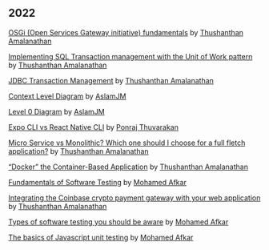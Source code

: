 ## 2022

[OSGi (Open Services Gateway initiative) fundamentals](https://medium.com/@thushaamal93/osgi-open-services-gateway-initiative-fundamentals-6f7247d53536)
by [Thushanthan Amalanathan](https://github.com/thushaaanthan)

[Implementing SQL Transaction management with the Unit of Work pattern](https://medium.com/@thushaamal93/implementing-sql-transaction-management-with-the-unit-of-work-pattern-c219eb7fea1c)
by [Thushanthan Amalanathan](https://github.com/thushaaanthan)

[JDBC Transaction Management](https://medium.com/@thushaamal93/jdbc-transaction-management-2c19bc795925)
by [Thushanthan Amalanathan](https://github.com/thushaaanthan)

[Context Level Diagram](https://medium.com/@jma8744/context-level-diagram-90ba8b6f2127)
by [AslamJM](https://github.com/AslamJM)

[Level 0 Diagram](https://medium.com/@jma8744/level-0-diagram-2d74c9443664)
by [AslamJM](https://github.com/AslamJM)

[Expo CLI vs React Native CLI](https://medium.com/@p.thuvarakan1997/expo-cli-vs-react-native-cli-34bc7fdc373f)
by [Ponraj Thuvarakan](https://medium.com/@p.thuvarakan1997)

[Micro Service vs Monolithic? Which one should I choose for a full fletch application?](https://medium.com/@thushaamal93/micro-service-vs-monolithic-which-one-should-i-choose-for-a-full-fletch-application-bb21d6e37eb6)
by [Thushanthan Amalanathan](https://github.com/thushaaanthan)

[“Docker” the Container-Based Application](https://medium.com/@thushaamal93/docker-the-container-based-application-8248429df82)
by [Thushanthan Amalanathan](https://github.com/thushaaanthan)

[Fundamentals of Software Testing](https://medium.com/@afkarakee99/fundamentals-of-software-testing-15d655b2020e)
by [Mohamed Afkar](https://github.com/afrak99)

[Integrating the Coinbase crypto payment gateway with your web application](https://medium.com/@thushaamal93/integrating-the-coinbase-crypto-payment-gateway-with-your-web-application-c939edae1468)
by [Thushanthan Amalanathan](https://github.com/thushaaanthan)

[Types of software testing you should be aware](https://medium.com/@afkar99/types-of-software-testing-you-should-be-aware-2043893a1875)
by [Mohamed Afkar](https://github.com/afrak99)

[The basics of Javascript unit testing](https://medium.com/@afkar99/the-basics-of-javascript-unit-testing-7815d3ba3bc0)
by [Mohamed Afkar](https://github.com/afrak99)

